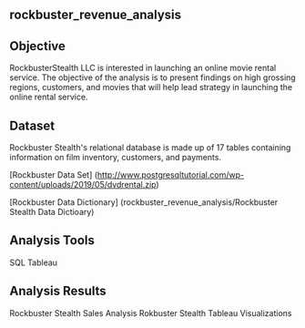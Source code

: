## rockbuster_revenue_analysis

## Objective 

RockbusterStealth LLC is interested in launching an online movie rental service. The objective of the analysis is to present findings on high grossing regions, customers, and movies that will help lead strategy in launching the online rental service.

## Dataset

Rockbuster Stealth's relational database is made up of 17 tables containing information on film inventory, customers, and payments. 

[Rockbuster Data Set] (http://www.postgresqltutorial.com/wp-content/uploads/2019/05/dvdrental.zip)

[Rockbuster Data Dictionary] (rockbuster_revenue_analysis/Rockbuster Stealth Data Dictioary)

## Analysis Tools 

SQL
Tableau 

## Analysis Results

Rockbuster Stealth Sales Analysis 
Rokbuster Stealth Tableau Visualizations
